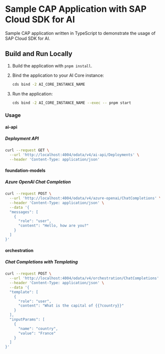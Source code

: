 # Sample CAP Application with SAP Cloud SDK for AI

Sample CAP application written in TypeScript to demonstrate the usage of SAP Cloud SDK for AI.

## Build and Run Locally

1. Build the application with `pnpm install`.

2. Bind the application to your AI Core instance:

   ```bash
   cds bind -2 AI_CORE_INSTANCE_NAME
   ```

3. Run the application:

   ```bash
   cds bind -2 AI_CORE_INSTANCE_NAME --exec -- pnpm start
   ```

### Usage

#### ai-api

##### Deployment API

```bash
curl --request GET \
  --url 'http://localhost:4004/odata/v4/ai-api/Deployments' \
  --header 'Content-Type: application/json'
```

#### foundation-models

##### Azure OpenAI Chat Completion

```bash
curl --request POST \
  --url 'http://localhost:4004/odata/v4/azure-openai/ChatCompletions' \
  --header 'Content-Type: application/json' \
  --data '{
  "messages": [
    {
      "role": "user",
      "content": "Hello, how are you?"
    }
  ]
}'
```

#### orchestration

##### Chat Completions with Templating

```bash
curl --request POST \
  --url 'http://localhost:4004/odata/v4/orchestration/ChatCompletions' \
  --header 'Content-Type: application/json' \
  --data '{
  "template": [
    {
      "role": "user",
      "content": "What is the capital of {{?country}}"
    }
  ],
  "inputParams": [
    {
      "name": "country",
      "value": "France"
    }
  ]
}'
```
